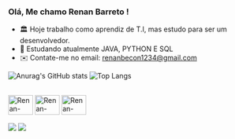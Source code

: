 ### Olá, Me chamo Renan Barreto !


- 🏛️ Hoje trabalho como aprendiz de T.I, mas estudo para ser um desenvolvedor.
- 💭 Estudando atualmente JAVA, PYTHON E SQL
- ✉️ Contate-me no email: renanbecon1234@gmail.com

![Anurag's GitHub stats](https://github-readme-stats.vercel.app/api?username=renanbarreto01&show_icons=true&theme=dark)
![Top Langs](https://github-readme-stats.vercel.app/api/top-langs/?username=renanbarreto01&layout=compact&langs_count=16&theme=dark)
</div>

<div style="display: inline_block"><br>
     <img align="center" alt="Renan-HTML" height="40" width="50" src="https://cdn.jsdelivr.net/gh/devicons/devicon/icons/html5/html5-original.svg" />                          <img align="center" alt="Renan-HTML" height="40" width="50" src="https://cdn.jsdelivr.net/gh/devicons/devicon/icons/css3/css3-original.svg" />
     <img align="center" alt="Renan-HTML" height="40" width="50" src="https://cdn.jsdelivr.net/gh/devicons/devicon/icons/mysql/mysql-original.svg" />
</div>
<br>     
     
<div>
<a href="https://instagram.com/renanb_barreto/" target"_blank"><img src="https://img.shields.io/badge/Instagram-E4405F?style=for-the-badge&logo=instagram&logoColor=white"target="_blank"></a>
<a href="https://www.linkedin.com/in/renanbeconbarreto/" target"_blank"><img src="https://img.shields.io/badge/LinkedIn-0077B5?style=for-the-badge&logo=linkedin&logoColor=white"target="_blank"></a>
